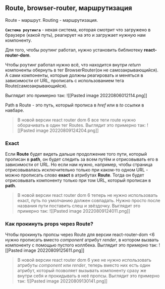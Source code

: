 ## Route, browser-router, маршрутизация
Route - маршрут. Routing - маршрутизация.

**`Система роутинга`** - некая система, которая смотрит что загружено в браузере (какой путь), реагирует на это и загружает нужную нам компоненту.

Для того, чтобы роутинг работал, нужно установить библиотеку **react-router-dom**.

Чтобы роутинг работал нужно всё, что находится внутри *return* компоненты обернуть в тег BrowserRouter(он не самозакрывающийся). А сами компоненты, которые должны реагировать и меняться в зависимости от URL, прописать с использованием тега Route(самозакрывающийся). 

Выглядит это примерно так: 
![[Pasted image 20220806012114.png]]

Path в Route - это путь, который прописа в *href* или в *to* ссылки в навбаре.
> В новой версии react router dom 6 все теги route нужно оборачивать в один тег Routes. Выглядит это примерно так: ![[Pasted image 20220809124204.png]]

### Exact

Если **Route** будет видеть дальше продолжение того пути, который прописан в **path**, он будет следить за всем путём и отрисовывать его в зависимости от URL. Но если нам нужно, например, чтобы страница отрисовывалась исключительно только при каком-то одном URL - можно прописать слово **exact** в атрибутах **Route**. Тогда он будет отрисовывать компоненту только при том URL, который прописан в **path**.

> В новой версии react router dom 6 теперь не нужно использовать exact, путь по умолчанию должен совпадать. Нужно просто после названия пути поставить слеш и звёздочку. Выглядит это примерно так: ![[Pasted image 20220809124011.png]]

### Как прокинуть props через Route?
Чтобы прокинуть пропсы через Route для версии react-router-dom <6 нужно прописать вместо *component* атрибут *render*, в котором вызвать компоненту с помощью пустого коллбека. Выглядит это примерно так: ![[Pasted image 20220809125611.png]]
>  В новой версии react router dom 6 уже не нужно использовать атрибуты *component* или *render*, теперь вместо них есть один атрибут, который позволяет вызывать компоненту сразу же внутри себя и прокидывать в неё пропсы. Выглядит это примерно так: ![[Pasted image 20220809130141.png]]

